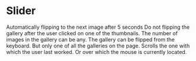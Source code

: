 # Slider
Automatically flipping to the next image after 5 seconds Do not flipping the gallery after the user clicked on one of the thumbnails. 
The number of images in the gallery can be any. The gallery can be flipped from the keyboard. 
But only one of all the galleries on the page. 
Scrolls the one with which the user last worked. Or over which the mouse is currently located.

